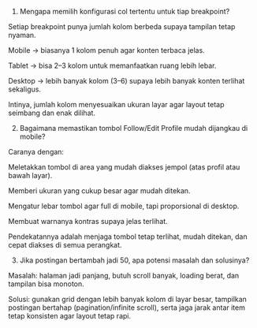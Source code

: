 
1. Mengapa memilih konfigurasi col tertentu untuk tiap breakpoint?

Setiap breakpoint punya jumlah kolom berbeda supaya tampilan tetap nyaman.

Mobile → biasanya 1 kolom penuh agar konten terbaca jelas.

Tablet → bisa 2–3 kolom untuk memanfaatkan ruang lebih lebar.

Desktop → lebih banyak kolom (3–6) supaya lebih banyak konten terlihat sekaligus.


Intinya, jumlah kolom menyesuaikan ukuran layar agar layout tetap seimbang dan enak dilihat.


2. Bagaimana memastikan tombol Follow/Edit Profile mudah dijangkau di mobile?

Caranya dengan:

Meletakkan tombol di area yang mudah diakses jempol (atas profil atau bawah layar).

Memberi ukuran yang cukup besar agar mudah ditekan.

Mengatur lebar tombol agar full di mobile, tapi proporsional di desktop.

Membuat warnanya kontras supaya jelas terlihat.


Pendekatannya adalah menjaga tombol tetap terlihat, mudah ditekan, dan cepat diakses di semua perangkat.


3. Jika postingan bertambah jadi 50, apa potensi masalah dan solusinya?

Masalah: halaman jadi panjang, butuh scroll banyak, loading berat, dan tampilan bisa monoton.

Solusi: gunakan grid dengan lebih banyak kolom di layar besar, tampilkan postingan bertahap (pagination/infinite scroll), serta jaga jarak antar item tetap konsisten agar layout tetap rapi.

